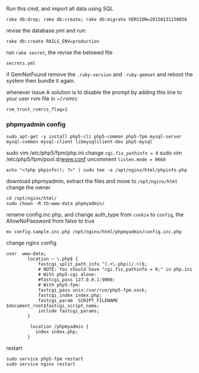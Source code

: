 
Run this cmd, and import all data using SQL
```
rake db:drop; rake db:create; rake db:migrate VERSION=20150131150856
```

revise the database.yml and run:
```
rake db:create RAILS_ENV=production
```

run `rake secret`, the revise the belowed file
```
secrets.yml
```

if GemNotFound
remove the `.ruby-version` and `.ruby-gemset` and reboot the system
then bundle it again.

whenever issue
A solution is to disable the prompt by adding this line to your user rvm file in ~/.rvmrc
```
rvm_trust_rvmrcs_flag=1
```
### phpmyadmin config
```
sudo apt-get -y install php5-cli php5-common php5-fpm mysql-server mysql-common mysql-client libmysqlclient-dev php5-mysql
```
sudo vim /etc/php5/fpm/php.ini
change `cgi.fix_pathinfo = 0`
sudo vim /etc/php5/fpm/pool.d/www.conf 
uncomment `listen.mode = 0660`
```
echo "<?php phpinfo(); ?>" | sudo tee -a /opt/nginx/html/phpinfo.php
```
download phpmyadmin, extract the files and move to `/opt/nginx/html`
change the owner
```
cd /opt/nginx/html/
sudo chown -R tb:www-data phpmyadmin/
```
rename config.inc.php, 
and change auth_type from `cookie` to `config`, 
the AllowNoPassword from false to true
```
mv config.sample.inc.php /opt/nginx/html/phpmyadmin/config.inc.php
```
change nginx config
```
user  www-data;
        location ~ \.php$ {
            fastcgi_split_path_info ^(.+\.php)(/.+)$;
            # NOTE: You should have "cgi.fix_pathinfo = 0;" in php.ini
            # With php5-cgi alone:
            #fastcgi_pass 127.0.0.1:9000;
            # With php5-fpm:
            fastcgi_pass unix:/var/run/php5-fpm.sock;
            fastcgi_index index.php;
            fastcgi_param  SCRIPT_FILENAME  $document_root$fastcgi_script_name;
            include fastcgi_params;
        }

         location /phpmyadmin {
           index index.php;
        }
```
restart
```
sudo service php5-fpm restart
sudo service nginx restart
```
